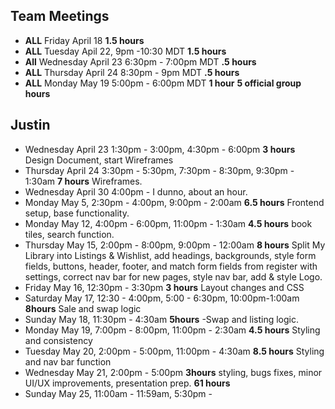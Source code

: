 ## Team Meetings
- **ALL** Friday April 18 **1.5 hours**
- **ALL** Tuesday Apil 22, 9pm -10:30 MDT **1.5 hours**
- **All** Wednesday April 23 6:30pm - 7:00pm MDT **.5 hours**
- **ALL** Thursday April 24 8:30pm - 9pm MDT **.5 hours**
- **ALL** Monday May 19 5:00pm - 6:00pm MDT **1 hour** **5 official group hours**


## Justin
- Wednesday April 23 1:30pm - 3:00pm, 4:30pm - 6:00pm **3 hours** Design Document, start Wireframes
- Thursday April 24 3:30pm - 5:30pm, 7:30pm - 8:30pm, 9:30pm - 1:30am **7 hours** Wireframes.
- Wednesday April 30 4:00pm - I dunno, about an hour.
- Monday May 5, 2:30pm - 4:00pm, 9:00pm - 2:00am **6.5 hours** Frontend setup, base functionality.
- Monday May 12, 4:00pm - 6:00pm, 11:00pm - 1:30am **4.5 hours** book tiles, search function.
- Thursday May 15, 2:00pm - 8:00pm, 9:00pm - 12:00am **8 hours** Split My Library into Listings & Wishlist, add headings,         backgrounds, style form fields, buttons, header, footer, and match form fields from register with settings, correct nav bar for new pages, style nav bar, add & style Logo.
- Friday May 16, 12:30pm - 3:30pm **3 hours** Layout changes and CSS
- Saturday May 17, 12:30 - 4:00pm, 5:00 - 6:30pm, 10:00pm-1:00am **8hours** Sale and swap logic
- Sunday May 18, 11:30pm - 4:30am **5hours** -Swap and listing logic. 
- Monday May 19, 7:00pm - 8:00pm, 11:00pm - 2:30am **4.5 hours** Styling and consistency
- Tuesday May 20, 2:00pm - 5:00pm, 11:00pm - 4:30am **8.5 hours** Styling and nav bar function
- Wednesday May 21, 2:00pm - 5:00pm **3hours** styling, bugs fixes, minor UI/UX improvements, presentation prep. **61 hours**
- Sunday May 25, 11:00am - 11:59am, 5:30pm - 
